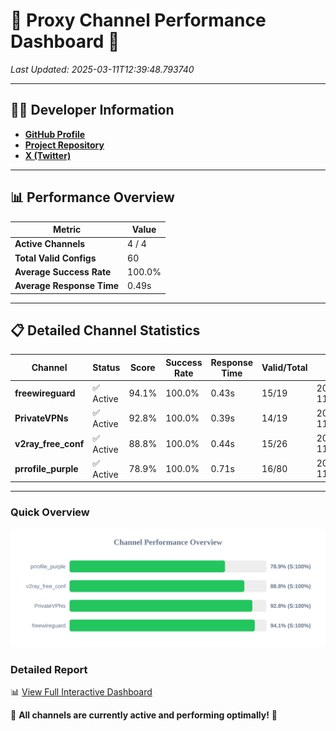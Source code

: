 # 🌟 Proxy Channel Performance Dashboard 🌟

_Last Updated: 2025-03-11T12:39:48.793740_

---

## 👩‍💻 Developer Information

- **[GitHub Profile](https://github.com/4n0nymou3)**  
- **[Project Repository](https://github.com/4n0nymou3/multi-proxy-config-fetcher)**  
- **[X (Twitter)](https://x.com/4n0nymou3)**  

---

## 📊 Performance Overview

| Metric                | Value       |
|-----------------------|-------------|
| **Active Channels**   | 4 / 4       |
| **Total Valid Configs** | 60          |
| **Average Success Rate** | 100.0%      |
| **Average Response Time** | 0.49s       |

---

## 📋 Detailed Channel Statistics

| Channel          | Status     | Score  | Success Rate | Response Time | Valid/Total | Last Success               |
|------------------|------------|--------|--------------|---------------|-------------|----------------------------|
| **freewireguard**  | ✅ Active  | 94.1%  | 100.0% | 0.43s         | 15/19       | 2025-03-11T12:39:48.791821 |
| **PrivateVPNs**  | ✅ Active  | 92.8%  | 100.0% | 0.39s         | 14/19       | 2025-03-11T12:39:48.332217 |
| **v2ray_free_conf**  | ✅ Active  | 88.8%  | 100.0% | 0.44s         | 15/26       | 2025-03-11T12:39:47.911376 |
| **prrofile_purple**  | ✅ Active  | 78.9%  | 100.0% | 0.71s         | 16/80       | 2025-03-11T12:39:47.400166 |

---

### Quick Overview
<div align="center">
  <a href="https://raw.githubusercontent.com/nullluser/NullRepo/refs/heads/main/assets/channel_stats_chart.svg">
    <img src="https://raw.githubusercontent.com/nullluser/NullRepo/refs/heads/main/assets/channel_stats_chart.svg" alt="Source Performance Statistics" width="800">
  </a>
</div>

### Detailed Report
📊 [View Full Interactive Dashboard](https://htmlpreview.github.io/?https://github.com/nullluser/NullRepo/blob/main/assets/performance_report.html)

🎉 **All channels are currently active and performing optimally!** 🎉
